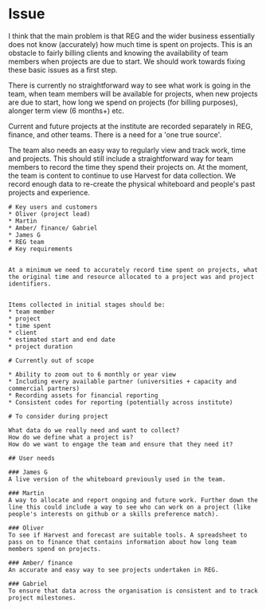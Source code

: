 # Issue



I think that the main problem is that REG and the wider business essentially does not know (accurately) how much time is spent on projects. This is an obstacle to fairly billing clients and  knowing the availability of team members when projects are due to start. We should work towards fixing these basic issues as a first step.

There is currently no straightforward way to see what work is going in the team, when team members will be available for projects, when new projects are due to start, how long we spend on projects (for billing purposes),  alonger term view (6 months+) etc.



Current and future projects at the institute are recorded separately in REG, finance, and other teams. There is a need for a 'one true source'.



  The team also needs an easy way to regularly view and track work, time and projects. 
  This should still include a straightforward way for team members to record the time they spend their projects on. 
  At the moment, the team is content to continue to use Harvest for data collection. 
  We record enough data to re-create the physical whiteboard and people's past projects and experience.
	
	# Key users and customers
	* Oliver (project lead)
	* Martin
	* Amber/ finance/ Gabriel
	* James G
	* REG team
	# Key requirements
    
    
	At a minimum we need to accurately record time spent on projects, what the original time and resource allocated to a project was and project identifiers.
    
    
	Items collected in initial stages should be: 
	* team member
	* project
	* time spent
	* client
	* estimated start and end date
	* project duration
    
	# Currently out of scope
    
	* Ability to zoom out to 6 monthly or year view
	* Including every available partner (universities + capacity and commercial partners)
	* Recording assets for financial reporting
	* Consistent codes for reporting (potentially across institute)
    
	# To consider during project
    
	What data do we really need and want to collect? 
	How do we define what a project is? 
	How do we want to engage the team and ensure that they need it?
    
	## User needs
    
	### James G
	A live version of the whiteboard previously used in the team. 
    
	### Martin
	A way to allocate and report ongoing and future work. Further down the line this could include a way to see who can work on a project (like people's interests on github or a skills preference match).
    
	### Oliver
	To see if Harvest and forecast are suitable tools. A spreadsheet to pass on to finance that contains information about how long team members spend on projects.
    
	### Amber/ finance
	An accurate and easy way to see projects undertaken in REG.
    
	### Gabriel
	To ensure that data across the organisation is consistent and to track project milestones.

